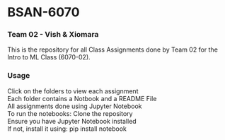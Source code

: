 # BSAN-6070

### Team 02 - Vish & Xiomara
This is the repository for all Class Assignments done by Team 02 for the Intro to ML Class (6070-02). <br>


### Usage
Click on the folders to view each assignment <br>
Each folder contains a Notbook and a README File<br>
All assignments done using Jupyter Notebook <br>
To run the notebooks: Clone the repository <br>
Ensure you have Jupyter Notebook installed <br>
If not, install it using: pip install notebook
